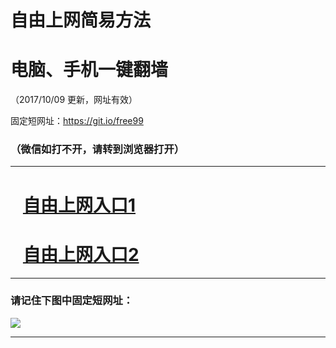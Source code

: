 ﻿# 自由上网简易方法

# 电脑、手机一键翻墙

（2017/10/09 更新，网址有效）

固定短网址：https://git.io/free99

### （微信如打不开，请转到浏览器打开）


***





# &nbsp;&nbsp; <a href="http://ft475826392.fwq-tz-1001.info/fwqtz01.html?t=100900123647 " target="_blank">自由上网入口1</a>
# &nbsp;&nbsp; <a href="http://ft314835729.fwq-tz-1002.info/fwqtz02.html?t=100900119017 " target="_blank">自由上网入口2</a>
***

### 请记住下图中固定短网址：

<img src="https://s3-us-west-2.amazonaws.com/fwq-1001/yjfq-20170905okok.png" /> 


***

